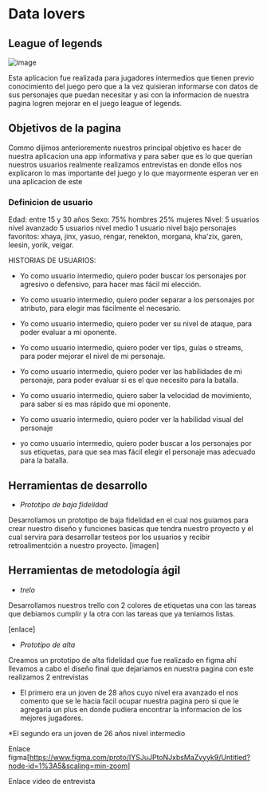 # Data lovers

##  League of legends

![image](https://i.ibb.co/D17zsjm/league-of-legends.jpg)

Esta aplicacion fue realizada para jugadores intermedios que tienen previo conocimiento del juego pero que a la vez quisieran informarse con datos de sus personajes que puedan necesitar y asi con la informacion de nuestra pagina logren mejorar en el juego league of legends.

## Objetivos de la pagina

 Commo dijimos anterioremente nuestros principal objetivo es hacer de nuestra aplicacion una app informativa y para saber que es lo que querian nuestros usuarios realmente realizamos entrevistas en donde ellos nos explicaron lo mas importante del juego y lo que mayormente esperan ver en una aplicacion de este

### Definicion de usuario

Edad: entre 15 y 30 años 
Sexo: 75% hombres 25% mujeres
Nivel: 5 usuarios nivel avanzado 
	5 usuarios nivel  medio
	1 usuario nivel bajo
personajes favoritos: xhaya, jinx, yasuo, rengar, renekton, morgana, kha’zix, garen, leesin, yorik, veigar.


HISTORIAS DE USUARIOS:

*	 Yo como usuario intermedio, quiero poder buscar los personajes por agresivo o defensivo, para hacer mas fácil mi elección.
*	Yo como usuario intermedio, quiero poder separar a los personajes por atributo, para elegir mas fácilmente el necesario.
*	Yo como usuario intermedio, quiero poder ver su nivel de ataque, para poder evaluar a mi oponente.


*	Yo como usuario intermedio, quiero poder ver tips, guías o streams, para poder mejorar el nivel de mi personaje.
*	Yo como usuario intermedio, quiero poder ver las habilidades de mi personaje, para poder evaluar si es el que necesito para la batalla.



*	Yo como usuario intermedio, quiero saber la velocidad de movimiento, para saber si es mas rápido que mi oponente.
*	Yo como usuario intermedio, quiero poder ver la habilidad visual del personaje
*	yo como usuario intermedio, quiero poder buscar a los personajes por sus etiquetas, para que sea mas fácil elegir el personaje mas adecuado para la batalla.

## Herramientas de desarrollo

* *Prototipo de baja fidelidad*

Desarrollamos un prototipo de baja fidelidad en el cual nos guiamos para crear nuestro diseño y funciones basicas que tendra nuestro proyecto y el cual servira para desarrollar testeos por los usuarios y recibir retroalimentción a nuestro proyecto.
[imagen]

## Herramientas de metodología ágil
* *trelo*

Desarrollamos nuestros trello con 2 colores de etiquetas una con las tareas que debiamos cumplir y la otra con las tareas que ya teniamos listas.

[enlace]

* *Prototipo de alta*


Creamos un prototipo de alta fidelidad que fue realizado en figma ahí llevamos a cabo el diseño final que dejariamos en nuestra pagina 
con este realizamos 2 entrevistas 
* El primero era un joven de 28 años cuyo nivel era avanzado el nos comento que se le hacia facil ocupar nuestra pagina pero si que le agregaria un plus en donde pudiera encontrar la informacion de los mejores jugadores.

*El segundo era un joven de 26 años nivel intermedio 

Enlace figma[https://www.figma.com/proto/IYSJuJPtoNJxbsMaZvyyk9/Untitled?node-id=1%3A5&scaling=min-zoom]

Enlace video de entrevista

